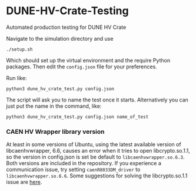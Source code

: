 # DUNE-HV-Crate-Testing
Automated production testing for DUNE HV Crate

Navigate to the simulation directory and use

`./setup.sh`

Which should set up the virtual environment and the require Python packages. Then edit the `config.json` file for your preferences.

Run like:

`python3 dune_hv_crate_test.py config.json`

The script will ask you to name the test once it starts. Alternatively you can just put the name in the command, like:

`python3 dune_hv_crate_test.py config.json name_of_test`


### CAEN HV Wrapper library version
At least in some versions of Ubuntu, using the latest available version of libcaenhvwrapper, 6.6, causes an error when it tries to open libcrypto.so.1.1, so the version in config.json is set be default to `libcaenhvwrapper.so.6.3`. Both versions are included in the repository. If you experience a communication issue, try setting `caenR8033DM_driver` to `libcaenhvwrapper.so.6.6`. Some suggestions for solving the libcrypto.so.1.1 issue are [here](https://stackoverflow.com/a/72507864).
